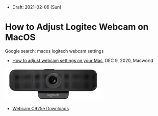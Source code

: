 * Draft: 2021-02-06 (Sun)

# How to Adjust Logitec Webcam on MacOS

Google search: macos logitech webcam settings
* [How to adjust webcam settings on your Mac](https://www.macworld.com/article/221765/how-to-tweak-settings-on-your-webcam.html), DEC 9, 2020, Macworld


<img src='images/c925e-feature-2-v2.webp' width=319 height=108>

* [Webcam C925e Downloads](https://prosupport.logi.com/hc/en-us/articles/360039579114-Download-Stub-C925e-Webcam)
